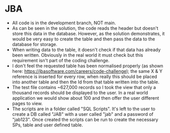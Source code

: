# JBA
- All code is in the development branch, NOT main.
- As can be seen in the solution, the code reads the header but doesn't store this data in the database.  However, as the solution demonstrates, it would be very easy to create the table and then pass the data to the database for storage.
- When writing data to the table, it doesn't check if that data has already been written.  Obviously in the real world it must check but this requirement isn't part of the coding challenge.
- I don't feel the requested table has been normalised properly (as shown here: https://jbasoftware.com/careers/code-challenge); the same X & Y reference is inserted for every row, when really this should be placed into another table and then the Id from that table written into the table.
- The test file contains ~627,000 records so I took the view that only a thousand records should be displayed to the user.  In a real world application we would show about 100 and then offer the user different pages to view.
- The scripts are in a folder called "SQL Scripts".  It's left to the user to create a DB called "JAB" with a user called "jab" and a password of "jab123".  Once created the scripts can be run to create the necessary SPs, table and user defined table.